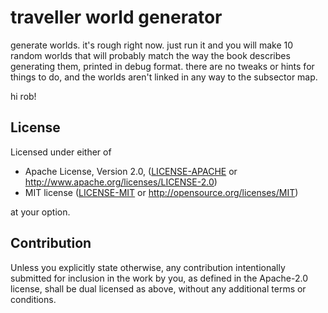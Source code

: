 # traveller world generator

generate worlds. it's rough right now. just run it and you will make 10 random
worlds that will probably match the way the book describes generating them,
printed in debug format. there are no tweaks or hints for things to do, and the
worlds aren't linked in any way to the subsector map.

hi rob!

## License

Licensed under either of

* Apache License, Version 2.0, ([LICENSE-APACHE](LICENSE-APACHE) or
  http://www.apache.org/licenses/LICENSE-2.0)
* MIT license ([LICENSE-MIT](LICENSE-MIT) or http://opensource.org/licenses/MIT)

at your option.

## Contribution

Unless you explicitly state otherwise, any contribution intentionally submitted
for inclusion in the work by you, as defined in the Apache-2.0 license, shall be
dual licensed as above, without any additional terms or conditions.
